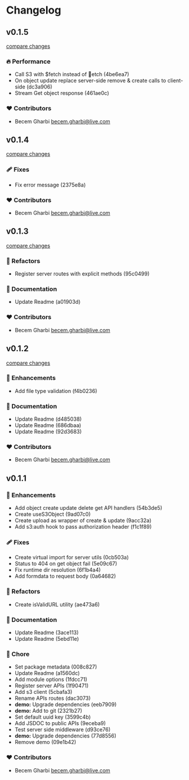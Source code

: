 # Changelog


## v0.1.5

[compare changes](https://undefined/undefined/compare/v0.1.4...v0.1.5)

### 🔥 Performance

- Call S3 with $fetch instead of etch (4be6ea7)
- On object update replace server-side remove & create calls to client-side (dc3a906)
- Stream Get object response (461ae0c)

### ❤️  Contributors

- Becem Gharbi <becem.gharbi@live.com>

## v0.1.4

[compare changes](https://undefined/undefined/compare/v0.1.3...v0.1.4)

### 🩹 Fixes

- Fix error message (2375e8a)

### ❤️  Contributors

- Becem Gharbi <becem.gharbi@live.com>

## v0.1.3

[compare changes](https://undefined/undefined/compare/v0.1.2...v0.1.3)

### 💅 Refactors

- Register server routes with explicit methods (95c0499)

### 📖 Documentation

- Update Readme (a01903d)

### ❤️  Contributors

- Becem Gharbi <becem.gharbi@live.com>

## v0.1.2

[compare changes](https://undefined/undefined/compare/v0.1.1...v0.1.2)

### 🚀 Enhancements

- Add file type validation (f4b0236)

### 📖 Documentation

- Update Readme (d485038)
- Update Readme (686dbaa)
- Update Readme (92d3683)

### ❤️  Contributors

- Becem Gharbi <becem.gharbi@live.com>

## v0.1.1


### 🚀 Enhancements

- Add object create update delete get API handlers (54b3de5)
- Create useS3Object (9ad07c0)
- Create upload as wrapper of create & update (9acc32a)
- Add s3:auth hook to pass authorization header (f1c1f89)

### 🩹 Fixes

- Create virtual import for server utils (0cb503a)
- Status to 404 on get object fail (5e09c67)
- Fix runtime dir resolution (6f1b4a4)
- Add formdata to request body (0a64682)

### 💅 Refactors

- Create isValidURL utility (ae473a6)

### 📖 Documentation

- Update Readme (3ace113)
- Update Readme (5ebd11e)

### 🏡 Chore

- Set package metadata (008c827)
- Update Readme (a1560dc)
- Add module options (1fdcc71)
- Register server APIs (1f90471)
- Add s3 client (5cbafa3)
- Rename APIs routes (dac3073)
- **demo:** Upgrade dependencies (eeb7909)
- **demo:** Add to git (2321b27)
- Set default uuid key (3599c4b)
- Add JSDOC to public APIs (9eceba9)
- Test server side middleware (d93ce76)
- **demo:** Upgrade dependencies (77d8556)
- Remove demo (09e1b42)

### ❤️  Contributors

- Becem Gharbi <becem.gharbi@live.com>

